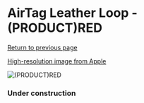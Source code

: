 # AirTag Leather Loop - (PRODUCT)RED

[Return to previous page](/airtag)

[High-resolution image from Apple](https://store.storeimages.cdn-apple.com/8756/as-images.apple.com/is/MK0V3?wid=4500&hei=4500&fmt=png)

<div style="width: 384px"><img src="/everyphone/MK0V3.png" alt="(PRODUCT)RED"></div>

### Under construction
